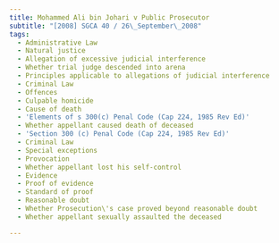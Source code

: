 ```yaml
---
title: Mohammed Ali bin Johari v Public Prosecutor
subtitle: "[2008] SGCA 40 / 26\_September\_2008"
tags:
  - Administrative Law
  - Natural justice
  - Allegation of excessive judicial interference
  - Whether trial judge descended into arena
  - Principles applicable to allegations of judicial interference
  - Criminal Law
  - Offences
  - Culpable homicide
  - Cause of death
  - 'Elements of s 300(c) Penal Code (Cap 224, 1985 Rev Ed)'
  - Whether appellant caused death of deceased
  - 'Section 300 (c) Penal Code (Cap 224, 1985 Rev Ed)'
  - Criminal Law
  - Special exceptions
  - Provocation
  - Whether appellant lost his self-control
  - Evidence
  - Proof of evidence
  - Standard of proof
  - Reasonable doubt
  - Whether Prosecution\'s case proved beyond reasonable doubt
  - Whether appellant sexually assaulted the deceased

---
```


